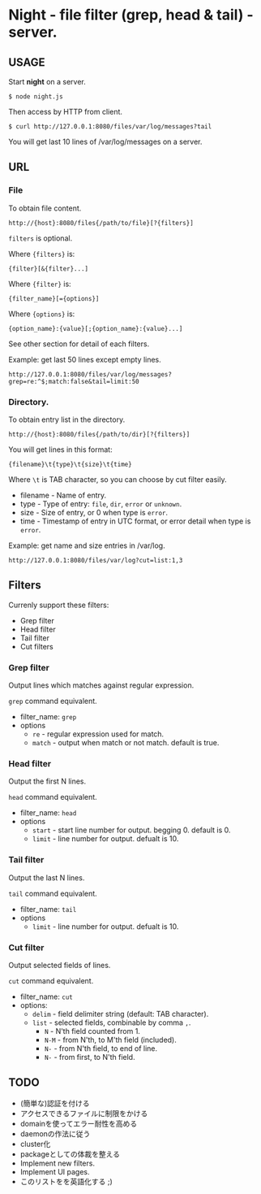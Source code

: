# Night - file filter (grep, head & tail) - server.

## USAGE

Start **night** on a server.

    $ node night.js

Then access by HTTP from client.

    $ curl http://127.0.0.1:8080/files/var/log/messages?tail

You will get last 10 lines of /var/log/messages on a server.

## URL

### File

To obtain file content.

    http://{host}:8080/files{/path/to/file}[?{filters}]

`filters` is optional.

Where `{filters}` is:

    {filter}[&{filter}...]

Where `{filter}` is:

    {filter_name}[={options}]

Where `{options}` is:

    {option_name}:{value}[;{option_name}:{value}...]

See other section for detail of each filters.

Example: get last 50 lines except empty lines.

    http://127.0.0.1:8080/files/var/log/messages?grep=re:^$;match:false&tail=limit:50

### Directory.

To obtain entry list in the directory.

    http://{host}:8080/files{/path/to/dir}[?{filters}]

You will get lines in this format:

    {filename}\t{type}\t{size}\t{time}

Where `\t` is TAB character, so you can choose by cut filter easily.

* filename - Name of entry.
* type - Type of entry: `file`, `dir`, `error` or `unknown`.
* size - Size of entry, or 0 when type is `error`.
* time - Timestamp of entry in UTC format, or error detail when type is `error`.

Example: get name and size entries in /var/log.

    http://127.0.0.1:8080/files/var/log?cut=list:1,3

## Filters

Currenly support these filters:

* Grep filter
* Head filter
* Tail filter
* Cut filters

### Grep filter

Output lines which matches against regular expression.

`grep` command equivalent.

* filter\_name: `grep`
* options
  * `re` - regular expression used for match.
  * `match` - output when match or not match.  default is true.

### Head filter

Output the first N lines.

`head` command equivalent.

* filter\_name: `head`
* options
  * `start` - start line number for output.  begging 0.  default is 0.
  * `limit` - line number for output.  defualt is 10.

### Tail filter

Output the last N lines.

`tail` command equivalent.

* filter\_name: `tail`
* options
  * `limit` - line number for output.  defualt is 10.

### Cut filter

Output selected fields of lines.

`cut` command equivalent.

* filter\_name: `cut`
* options:
  * `delim` - field delimiter string (default: TAB character).
  * `list` - selected fields, combinable by comma `,`.
    * `N` - N'th field counted from 1.
    * `N-M` - from N'th, to M'th field (included).
    * `N-` - from N'th field, to end of line.
    * `N-` - from first, to N'th field.


## TODO

* (簡単な)認証を付ける
* アクセスできるファイルに制限をかける
* domainを使ってエラー耐性を高める
* daemonの作法に従う
* cluster化
* packageとしての体裁を整える
* Implement new filters.
* Implement UI pages.
* このリストをを英語化する ;)
